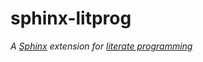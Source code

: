 # sphinx-litprog

*A [Sphinx](https://www.sphinx-doc.org) extension for [literate programming](https://en.wikipedia.org/wiki/Literate_programming)*


